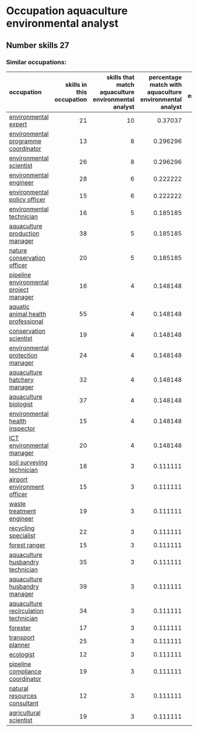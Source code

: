 # Occupation aquaculture environmental analyst
## Number skills 27
### Similar occupations:
| occupation                                                                          |   skills in this occupation |   skills that match aquaculture environmental analyst |   percentage match with aquaculture environmental analyst |   skills not in aquaculture environmental analyst |
|:------------------------------------------------------------------------------------|----------------------------:|------------------------------------------------------:|----------------------------------------------------------:|--------------------------------------------------:|
| [environmental expert](environmental_expert.md)                                     |                          21 |                                                    10 |                                                  0.37037  |                                                11 |
| [environmental programme coordinator](environmental_programme_coordinator.md)       |                          13 |                                                     8 |                                                  0.296296 |                                                 5 |
| [environmental scientist](environmental_scientist.md)                               |                          26 |                                                     8 |                                                  0.296296 |                                                18 |
| [environmental engineer](environmental_engineer.md)                                 |                          28 |                                                     6 |                                                  0.222222 |                                                22 |
| [environmental policy officer](environmental_policy_officer.md)                     |                          15 |                                                     6 |                                                  0.222222 |                                                 9 |
| [environmental technician](environmental_technician.md)                             |                          16 |                                                     5 |                                                  0.185185 |                                                11 |
| [aquaculture production manager](aquaculture_production_manager.md)                 |                          38 |                                                     5 |                                                  0.185185 |                                                33 |
| [nature conservation officer](nature_conservation_officer.md)                       |                          20 |                                                     5 |                                                  0.185185 |                                                15 |
| [pipeline environmental project manager](pipeline_environmental_project_manager.md) |                          16 |                                                     4 |                                                  0.148148 |                                                12 |
| [aquatic animal health professional](aquatic_animal_health_professional.md)         |                          55 |                                                     4 |                                                  0.148148 |                                                51 |
| [conservation scientist](conservation_scientist.md)                                 |                          19 |                                                     4 |                                                  0.148148 |                                                15 |
| [environmental protection manager](environmental_protection_manager.md)             |                          24 |                                                     4 |                                                  0.148148 |                                                20 |
| [aquaculture hatchery manager](aquaculture_hatchery_manager.md)                     |                          32 |                                                     4 |                                                  0.148148 |                                                28 |
| [aquaculture biologist](aquaculture_biologist.md)                                   |                          37 |                                                     4 |                                                  0.148148 |                                                33 |
| [environmental health inspector](environmental_health_inspector.md)                 |                          15 |                                                     4 |                                                  0.148148 |                                                11 |
| [ICT environmental manager](ICT_environmental_manager.md)                           |                          20 |                                                     4 |                                                  0.148148 |                                                16 |
| [soil surveying technician](soil_surveying_technician.md)                           |                          18 |                                                     3 |                                                  0.111111 |                                                15 |
| [airport environment officer](airport_environment_officer.md)                       |                          15 |                                                     3 |                                                  0.111111 |                                                12 |
| [waste treatment engineer](waste_treatment_engineer.md)                             |                          19 |                                                     3 |                                                  0.111111 |                                                16 |
| [recycling specialist](recycling_specialist.md)                                     |                          22 |                                                     3 |                                                  0.111111 |                                                19 |
| [forest ranger](forest_ranger.md)                                                   |                          15 |                                                     3 |                                                  0.111111 |                                                12 |
| [aquaculture husbandry technician](aquaculture_husbandry_technician.md)             |                          35 |                                                     3 |                                                  0.111111 |                                                32 |
| [aquaculture husbandry manager](aquaculture_husbandry_manager.md)                   |                          39 |                                                     3 |                                                  0.111111 |                                                36 |
| [aquaculture recirculation technician](aquaculture_recirculation_technician.md)     |                          34 |                                                     3 |                                                  0.111111 |                                                31 |
| [forester](forester.md)                                                             |                          17 |                                                     3 |                                                  0.111111 |                                                14 |
| [transport planner](transport_planner.md)                                           |                          25 |                                                     3 |                                                  0.111111 |                                                22 |
| [ecologist](ecologist.md)                                                           |                          12 |                                                     3 |                                                  0.111111 |                                                 9 |
| [pipeline compliance coordinator](pipeline_compliance_coordinator.md)               |                          19 |                                                     3 |                                                  0.111111 |                                                16 |
| [natural resources consultant](natural_resources_consultant.md)                     |                          12 |                                                     3 |                                                  0.111111 |                                                 9 |
| [agricultural scientist](agricultural_scientist.md)                                 |                          19 |                                                     3 |                                                  0.111111 |                                                16 |

